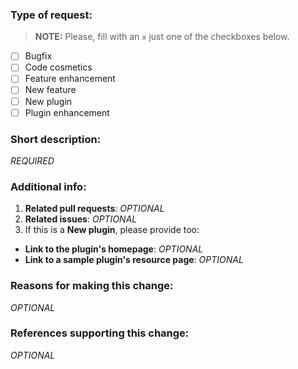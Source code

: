 ### Type of request:

> **NOTE:**
> Please, fill with an `x` just one of the checkboxes below.

- [ ] Bugfix
- [ ] Code cosmetics
- [ ] Feature enhancement
- [ ] New feature
- [ ] New plugin
- [ ] Plugin enhancement

### Short description:

_REQUIRED_

### Additional info:

1. **Related pull requests**: _OPTIONAL_
2. **Related issues**: _OPTIONAL_
3. If this is a **New plugin**, please provide too:
  - **Link to the plugin's homepage**: _OPTIONAL_
  - **Link to a sample plugin's resource page**: _OPTIONAL_

### Reasons for making this change:

_OPTIONAL_

### References supporting this change:

_OPTIONAL_
